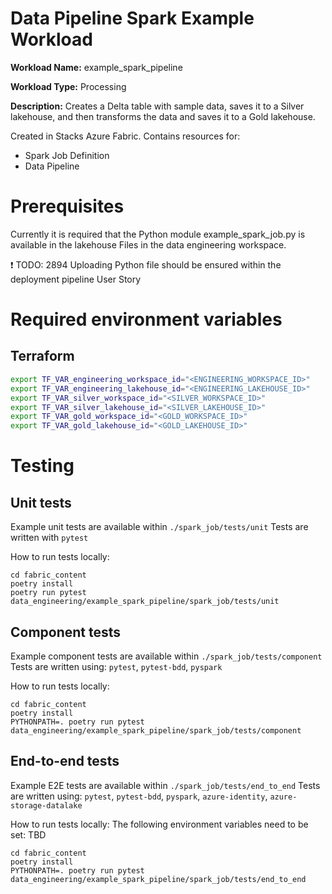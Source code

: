 # Data Pipeline Spark Example Workload

__Workload Name:__ example_spark_pipeline

__Workload Type:__ Processing

__Description:__ Creates a Delta table with sample data, saves it to a Silver lakehouse, and then transforms the data and saves it to a Gold lakehouse.

Created in Stacks Azure Fabric. Contains resources for:

* Spark Job Definition
* Data Pipeline



# Prerequisites

Currently it is required that the Python module example_spark_job.py is available in the lakehouse Files in the data engineering workspace.

❗️ TODO: 2894 Uploading Python file should be ensured within the deployment pipeline User Story

# Required environment variables

## Terraform

```sh
export TF_VAR_engineering_workspace_id="<ENGINEERING_WORKSPACE_ID>"
export TF_VAR_engineering_lakehouse_id="<ENGINEERING_LAKEHOUSE_ID>"
export TF_VAR_silver_workspace_id="<SILVER_WORKSPACE_ID>"
export TF_VAR_silver_lakehouse_id="<SILVER_LAKEHOUSE_ID>"
export TF_VAR_gold_workspace_id="<GOLD_WORKSPACE_ID>"
export TF_VAR_gold_lakehouse_id="<GOLD_LAKEHOUSE_ID>"
```

# Testing

## Unit tests
Example unit tests are available within `./spark_job/tests/unit`
Tests are written with `pytest`

How to run tests locally:
```shell
cd fabric_content
poetry install
poetry run pytest data_engineering/example_spark_pipeline/spark_job/tests/unit
```

## Component tests
Example component tests are available within `./spark_job/tests/component`
Tests are written using: `pytest`, `pytest-bdd`, `pyspark`

How to run tests locally:
```shell
cd fabric_content
poetry install
PYTHONPATH=. poetry run pytest data_engineering/example_spark_pipeline/spark_job/tests/component
```

## End-to-end tests
Example E2E tests are available within `./spark_job/tests/end_to_end`
Tests are written using: `pytest`, `pytest-bdd`, `pyspark`, `azure-identity`, `azure-storage-datalake`

How to run tests locally:
The following environment variables need to be set:
TBD

```shell
cd fabric_content
poetry install
PYTHONPATH=. poetry run pytest data_engineering/example_spark_pipeline/spark_job/tests/end_to_end
```
